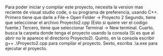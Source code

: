 Para poder iniciar y compilar este proyecto, necesita la version mas reciente de
visual studio code, o su programa de preferencia, usando C++.
Primero tiene que darle a File-> Open Folder -> Proyecto 2
Segundo, tiene que seleccionar el archivo Proyecto2.cpp (Esto si quiere ver el codigo fuente.)
Tercero, tiene que seleccionar Terminal -> New terminal.
Cuarto, busca la carpeta donde tenga el proyecto usando la consola (Si es que al abrir no le aparece el directorio Proyecto2).
Quinto, en la consola escribir g++ .\Proyecto2.cpp para compilar el proyecto.
Sexto, escriba .\a.exe para ejecutar el proyecto.